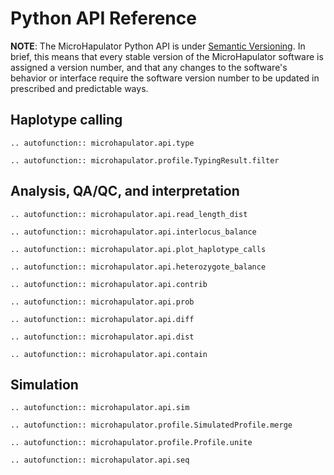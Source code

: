 # Python API Reference

**NOTE**: The MicroHapulator Python API is under [Semantic Versioning](https://semver.org/).
In brief, this means that every stable version of the MicroHapulator software is assigned a version number, and that any changes to the software's behavior or interface require the software version number to be updated in prescribed and predictable ways.


## Haplotype calling

```{eval-rst}
.. autofunction:: microhapulator.api.type
```

```{eval-rst}
.. autofunction:: microhapulator.profile.TypingResult.filter
```


## Analysis, QA/QC, and interpretation

```{eval-rst}
.. autofunction:: microhapulator.api.read_length_dist
```

```{eval-rst}
.. autofunction:: microhapulator.api.interlocus_balance
```

```{eval-rst}
.. autofunction:: microhapulator.api.plot_haplotype_calls
```

```{eval-rst}
.. autofunction:: microhapulator.api.heterozygote_balance
```

```{eval-rst}
.. autofunction:: microhapulator.api.contrib
```

```{eval-rst}
.. autofunction:: microhapulator.api.prob
```

```{eval-rst}
.. autofunction:: microhapulator.api.diff
```

```{eval-rst}
.. autofunction:: microhapulator.api.dist
```

```{eval-rst}
.. autofunction:: microhapulator.api.contain
```

## Simulation

```{eval-rst}
.. autofunction:: microhapulator.api.sim
```

```{eval-rst}
.. autofunction:: microhapulator.profile.SimulatedProfile.merge
```

```{eval-rst}
.. autofunction:: microhapulator.profile.Profile.unite
```

```{eval-rst}
.. autofunction:: microhapulator.api.seq
```
